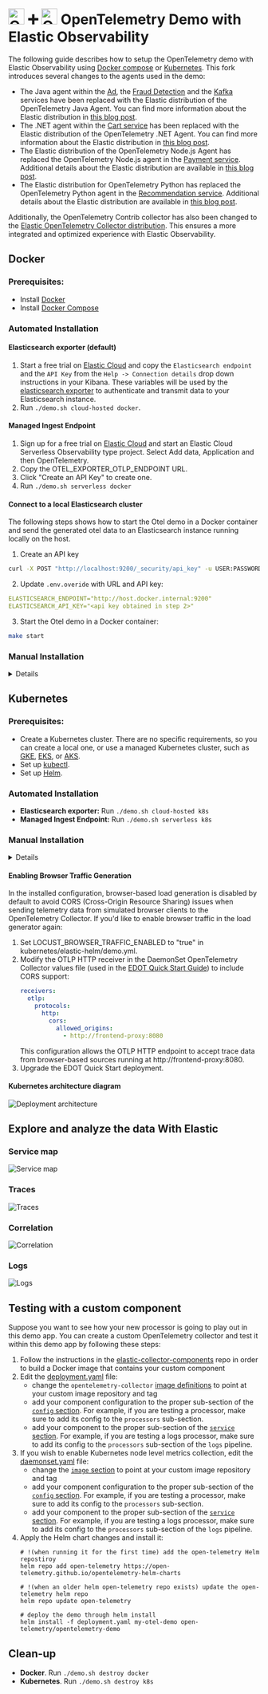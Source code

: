 <!-- markdownlint-disable-next-line -->
# <img src="https://opentelemetry.io/img/logos/opentelemetry-logo-nav.png" alt="OTel logo" width="32"> :heavy_plus_sign: <img src="https://images.contentstack.io/v3/assets/bltefdd0b53724fa2ce/blt601c406b0b5af740/620577381692951393fdf8d6/elastic-logo-cluster.svg" alt="OTel logo" width="32"> OpenTelemetry Demo with Elastic Observability

The following guide describes how to setup the OpenTelemetry demo with Elastic Observability using [Docker compose](#docker-compose) or [Kubernetes](#kubernetes). This fork introduces several changes to the agents used in the demo:

- The Java agent within the [Ad](../src/ad/Dockerfile.elastic), the [Fraud Detection](../src/fraud-detection/Dockerfile.elastic) and the [Kafka](../src/kafka/Dockerfile.elastic) services have been replaced with the Elastic distribution of the OpenTelemetry Java Agent. You can find more information about the Elastic distribution in [this blog post](https://www.elastic.co/observability-labs/blog/elastic-distribution-opentelemetry-java-agent).
- The .NET agent within the [Cart service](../src/cart/src/Directory.Build.props) has been replaced with the Elastic distribution of the OpenTelemetry .NET Agent. You can find more information about the Elastic distribution in [this blog post](https://www.elastic.co/observability-labs/blog/elastic-opentelemetry-distribution-dotnet-applications).
- The Elastic distribution of the OpenTelemetry Node.js Agent has replaced the OpenTelemetry Node.js agent in the [Payment service](../src/payment/package.json). Additional details about the Elastic distribution are available in [this blog post](https://www.elastic.co/observability-labs/blog/elastic-opentelemetry-distribution-node-js).
- The Elastic distribution for OpenTelemetry Python has replaced the OpenTelemetry Python agent in the [Recommendation service](../src/recommendation/requirements.txt). Additional details about the Elastic distribution are available in [this blog post](https://www.elastic.co/observability-labs/blog/elastic-opentelemetry-distribution-python).

Additionally, the OpenTelemetry Contrib collector has also been changed to the [Elastic OpenTelemetry Collector distribution](https://github.com/elastic/elastic-agent/blob/main/internal/pkg/otel/README.md). This ensures a more integrated and optimized experience with Elastic Observability.

## Docker

### Prerequisites:

- Install [Docker](https://docs.docker.com/get-started/get-docker/)
- Install [Docker Compose](https://docs.docker.com/compose/install/)

### Automated Installation

#### Elasticsearch exporter (default)

1. Start a free trial on [Elastic Cloud](https://cloud.elastic.co/) and copy the `Elasticsearch endpoint` and the `API Key` from the `Help -> Connection details` drop down instructions in your Kibana. These variables will be used by the [elasticsearch exporter](https://github.com/open-telemetry/opentelemetry-collector-contrib/tree/main/exporter/elasticsearchexporter#elasticsearch-exporter) to authenticate and transmit data to your Elasticsearch instance.
2. Run `./demo.sh cloud-hosted docker`.

#### Managed Ingest Endpoint
1. Sign up for a free trial on [Elastic Cloud](https://cloud.elastic.co/) and start an Elastic Cloud Serverless Observability type project. Select Add data, Application and then OpenTelemetry.
2. Copy the OTEL_EXPORTER_OTLP_ENDPOINT URL.
3. Click "Create an API Key" to create one.
4. Run `./demo.sh serverless docker`

#### Connect to a local Elasticsearch cluster
The following steps shows how to start the Otel demo in a Docker container and send the generated otel data to an Elasticsearch instance running locally on the host.

1. Create an API key
```sh
curl -X POST "http://localhost:9200/_security/api_key" -u USER:PASSWORD -H "Content-Type: application/json" -d'{ "name": "my_api_key" }'
```

2. Update `.env.overide` with URL and API key:
```yml
ELASTICSEARCH_ENDPOINT="http://host.docker.internal:9200"
ELASTICSEARCH_API_KEY="<api key obtained in step 2>"
```
3. Start the Otel demo in a Docker container:

```sh
make start
```


### Manual Installation
<details> 

#### Elasticsearch exporter
1. Start a free trial on [Elastic Cloud](https://cloud.elastic.co/) and copy the `Elasticsearch endpoint` and the `API Key` from the `Help -> Connection details` drop down instructions in your Kibana. These variables will be used by the [elasticsearch exporter](https://github.com/open-telemetry/opentelemetry-collector-contrib/tree/main/exporter/elasticsearchexporter#elasticsearch-exporter) to authenticate and transmit data to your Elasticsearch instance.
2. Open the file `.env.override` in an editor and fill in the following two variables:
   - `ELASTICSEARCH_ENDPOINT`: your Elasticsearch endpoint (*with* `https://` prefix example: `https://1234567.us-west2.gcp.elastic-cloud.com:443`).
   - `ELASTICSEARCH_API_KEY`: your Elasticsearch API Key
3. Add `src/otel-collector/otelcol-elastic-config.yaml` as `OTEL_COLLECTOR_CONFIG`
3. Start the demo with the following command from the repository's root directory:
   ```
   make start
   ```

#### Managed Ingest Endpoint

1. Sign up for a free trial on [Elastic Cloud](https://cloud.elastic.co/) and start an Elastic Cloud Serverless Observability type project. Select Add data, Application and then OpenTelemetry.
2. Copy the OTEL_EXPORTER_OTLP_ENDPOINT URL.
3. Click "Create an API Key" to create one.
4. Open the file `.env.override` in an editor and fill in the following two variables:
   - `ELASTICSEARCH_ENDPOINT`: your OTEL_EXPORTER_OTLP_ENDPOINT_URL.
   - `ELASTICSEARCH_API_KEY`: your Elastic OTLP endpoint token. This is what comes after `ApiKey=`.
5. Add `src/otel-collector/otelcol-elastic-otlp-config.yaml` as `OTEL_COLLECTOR_CONFIG`
6. Start the demo with the following command from the repository's root directory:
   ```
   make start
   ```
</details>

## Kubernetes
### Prerequisites:
- Create a Kubernetes cluster. There are no specific requirements, so you can create a local one, or use a managed Kubernetes cluster, such as [GKE](https://cloud.google.com/kubernetes-engine), [EKS](https://aws.amazon.com/eks/), or [AKS](https://azure.microsoft.com/en-us/products/kubernetes-service).
- Set up [kubectl](https://kubernetes.io/docs/reference/kubectl/).
- Set up [Helm](https://helm.sh/).

### Automated Installation

- **Elasticsearch exporter:** Run `./demo.sh cloud-hosted k8s`
- **Managed Ingest Endpoint:** Run `./demo.sh serverless k8s`

### Manual Installation

<details>

- Follow the [EDOT Quick Start Guide](https://elastic.github.io/opentelemetry/quickstart/) for Kubernetes and your specific Elastic deployment to install the EDOT OpenTelemetry collector.
- Deploy the Elastic OpenTelemetry Demo using the following command.
  ```
  helm install my-otel-demo open-telemetry/opentelemetry-demo --version 0.37.8 -f kubernetes/elastic-helm/demo.yml
  ```

</details>

#### Enabling Browser Traffic Generation

In the installed configuration, browser-based load generation is disabled by default to avoid CORS (Cross-Origin Resource Sharing) issues when sending telemetry data from simulated browser clients to the OpenTelemetry Collector. If you'd like to enable browser traffic in the load generator again:

1. Set LOCUST_BROWSER_TRAFFIC_ENABLED to "true" in kubernetes/elastic-helm/demo.yml.
2. Modify the OTLP HTTP receiver in the DaemonSet OpenTelemetry Collector values file (used in the [EDOT Quick Start Guide](https://elastic.github.io/opentelemetry/quickstart/)) to include CORS support:
   ```yaml
   receivers:
     otlp:
       protocols:
         http:
           cors:
             allowed_origins:
               - http://frontend-proxy:8080
   ```
   This configuration allows the OTLP HTTP endpoint to accept trace data from browser-based sources running at http://frontend-proxy:8080.
3. Upgrade the EDOT Quick Start deployment.

#### Kubernetes architecture diagram

![Deployment architecture](../kubernetes/elastic-helm/elastic-architecture.png "K8s architecture")

## Explore and analyze the data With Elastic

### Service map
![Service map](service-map.png "Service map")

### Traces
![Traces](trace.png "Traces")

### Correlation
![Correlation](correlation.png "Correlation")

### Logs
![Logs](logs.png "Logs")

## Testing with a custom component

Suppose you want to see how your new processor is going to play out in this demo app. You can create a custom OpenTelemetry collector and test it within this demo app by following these steps:
1. Follow the instructions in the [elastic-collector-components](https://github.com/elastic/opentelemetry-collector-components/blob/main/README.md) repo in order to build a Docker image
   that contains your custom component
2. Edit the [deployment.yaml](https://github.com/elastic/opentelemetry-demo/blob/main/kubernetes/elastic-helm/deployment.yaml) file:
   - change the `opentelemetry-collector` [image definitions](https://github.com/elastic/opentelemetry-demo/blob/27b4923ba9acd316d3726a29aad1f7e32299bc8c/kubernetes/elastic-helm/deployment.yaml#L36)
   to point at your custom image repository and tag
   - add your component configuration to the proper sub-section of the [`config` section](https://github.com/elastic/opentelemetry-demo/blob/27b4923ba9acd316d3726a29aad1f7e32299bc8c/kubernetes/elastic-helm/deployment.yaml#L62). For example, if you are testing a processor, make sure to add its config to the `processors` sub-section.
   - add your component to the proper sub-section of the [`service` section](https://github.com/elastic/opentelemetry-demo/blob/27b4923ba9acd316d3726a29aad1f7e32299bc8c/kubernetes/elastic-helm/deployment.yaml#L96). For example, if you are testing a logs processor, make sure to add its config to the `processors` sub-section of the `logs` pipeline.
3. If you wish to enable Kubernetes node level metrics collection, edit the [daemonset.yaml](https://github.com/elastic/opentelemetry-demo/blob/main/kubernetes/elastic-helm/daemonset.yaml) file:
   - change the [`image` section](https://github.com/elastic/opentelemetry-demo/blob/27b4923ba9acd316d3726a29aad1f7e32299bc8c/kubernetes/elastic-helm/deployment.yaml#L36)
   to point at your custom image repository and tag
   - add your component configuration to the proper sub-section of the [`config` section](https://github.com/elastic/opentelemetry-demo/blob/27b4923ba9acd316d3726a29aad1f7e32299bc8c/kubernetes/elastic-helm/daemonset.yaml#L57). For example, if you are testing a processor, make sure to add its config to the `processors` sub-section.
   - add your component to the proper sub-section of the [`service` section](https://github.com/elastic/opentelemetry-demo/blob/27b4923ba9acd316d3726a29aad1f7e32299bc8c/kubernetes/elastic-helm/daemonset.yaml#L309). For example, if you are testing a logs processor, make sure to add its config to the `processors` sub-section of the `logs` pipeline.
4. Apply the Helm chart changes and install it:
   ```
   # !(when running it for the first time) add the open-telemetry Helm repostiroy
   helm repo add open-telemetry https://open-telemetry.github.io/opentelemetry-helm-charts

   # !(when an older helm open-telemetry repo exists) update the open-telemetry helm repo
   helm repo update open-telemetry

   # deploy the demo through helm install
   helm install -f deployment.yaml my-otel-demo open-telemetry/opentelemetry-demo
   ```

## Clean-up 

- **Docker**. Run `./demo.sh destroy docker`
- **Kubernetes**. Run `./demo.sh destroy k8s`
